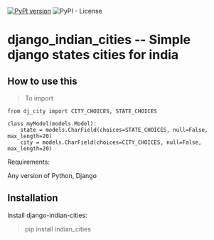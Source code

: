[![PyPI version](https://badge.fury.io/py/indian-cities.svg)](https://badge.fury.io/py/indian-cities)
![PyPI - License](https://img.shields.io/pypi/l/indian-cities?style=for-the-badge)

# django_indian_cities -- Simple django states cities for india

## How to use this

> To import

```
from dj_city import CITY_CHOICES, STATE_CHOICES

class myModel(models.Model):
    state = models.CharField(choices=STATE_CHOICES, null=False, max_length=20)
    city = models.CharField(choices=CITY_CHOICES, null=False, max_length=20)
```

Requirements:

Any version of Python, Django

## Installation

Install django-indian-cities:

> pip install indian_cities
